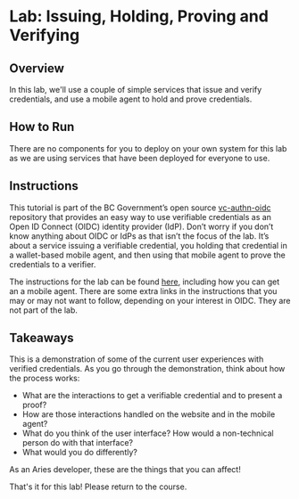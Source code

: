 # Lab: Issuing, Holding, Proving and Verifying

## Overview

In this lab, we'll use a couple of simple services that issue and verify credentials, and use a mobile agent to hold and prove credentials.

## How to Run

There are no components for you to deploy on your own system for this lab as we are using services that have been deployed for everyone to use.

## Instructions

This tutorial is part of the BC Government’s open source
[vc-authn-oidc](https://github.com/bcgov/vc-authn-oidc/blob/master/docs/README.md)
repository that provides an easy way to use verifiable credentials as an Open ID
Connect (OIDC) identity provider (IdP). Don’t worry if you don’t know anything
about OIDC or IdPs as that isn’t the focus of the lab. It’s about a service
issuing a verifiable credential, you holding that credential in a wallet-based
mobile agent, and then using that mobile agent to prove the credentials to a
verifier.

The instructions for the lab can be found
[here](https://github.com/bcgov/vc-authn-oidc/blob/master/docs/DemoInstructions.md),
including how you can get an a mobile agent. There are some extra links in the
instructions that you may or may not want to follow, depending on your interest
in OIDC. They are not part of the lab.

## Takeaways

This is a demonstration of some of the current user experiences with verified credentials. As you go through the demonstration, think about how the process works: 

- What are the interactions to get a verifiable credential and to present a proof?  
- How are those interactions handled on the website and in the mobile agent?  
- What do you think of the user interface? How would a non-technical person do with that interface?  
- What would you do differently?

As an Aries developer, these are the things that you can affect!

That's it for this lab! Please return to the course.
